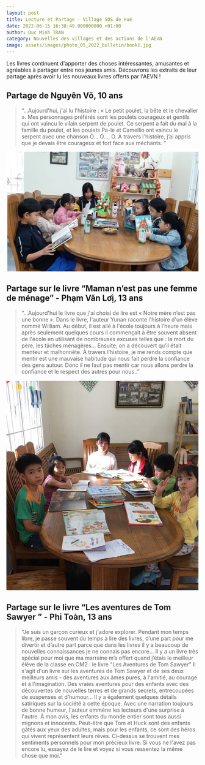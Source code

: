 ```yaml
---
layout: post
title: Lecture et Partage - Village SOS de Hué
date: 2022-06-15 16:38:49.000000000 +01:00
author: Duc Minh TRAN
category: Nouvelles des villages et des actions de l'AEVN
image: assets/images/photo_05_2022_bulletin/book1.jpg
---
```


Les livres continuent d'apporter des choses intéressantes, amusantes et agréables à partager entre nos
jeunes amis. Découvrons les extraits de leur partage après avoir lu les nouveaux livres offerts par l'AEVN !

## Partage de Nguyên Võ, 10 ans

> “...Aujourd'hui, j'ai lu l'histoire : « Le petit poulet, la bête et le chevalier ». Mes personnages préférés
sont les poulets courageux et gentils qui ont vaincu le vilain serpent de poulet. Ce serpent a fait du
mal à la famille du poulet, et les poulets Pa-le et Camellio ont vaincu le serpent avec une chanson Ò...
Ó.... O. À travers l'histoire, j’ai appris que je devais être courageux et fort face aux méchants. ”


![](/assets/images/photo_05_2022_bulletin/book1.jpg)


## Partage sur le livre “Maman n’est pas une femme de ménage” - Phạm Văn Lơị, 13 ans

> “...Aujourd'hui le livre que j'ai choisi de lire est « Notre mère n’est pas une bonne ». Dans le livre,
l'auteur Yunan raconte l'histoire d'un élève nommé William. Au début, il est allé à l'école toujours à
l’heure mais après seulement quelques cours il commençait à être souvent absent de l'école en utilisant
de nombreuses excuses telles que : la mort du père, les tâches ménagères... Ensuite, on a découvert
qu’il était menteur et malhonnête. À travers l’histoire, je me rends compte que mentir est une
mauvaise habitude qui nous fait perdre la confiance des gens autour. Donc il ne faut pas mentir car
nous allons perdre la confiance et le respect des autres pour nous..”

![](/assets/images/photo_05_2022_bulletin/book2.jpg)

## Partage sur le livre “Les aventures de Tom Sawyer ” - Phi Toàn, 13 ans

> “Je suis un garçon curieux et j'adore explorer. Pendant mon temps libre, je passe souvent du temps à
lire des livres, d’une part pour me divertir et d’autre part parce que dans les livres il y a beaucoup de
nouvelles connaissances je ne connais pas encore...
Il y a un livre très spécial pour moi que ma marraine m’a offert quand j’étais le meilleur élève de la
classe en CM2 : le livre "Les Aventures de Tom Sawyer"
Il s'agit d'un livre sur les aventures de Tom Sawyer et de ses deux meilleurs amis - des aventures aux
âmes pures, à l'amitié, au courage et à l'imagination. Des vraies aventures pour des enfants avec des
découvertes de nouvelles terres et de grands secrets, entrecoupées de suspenses et d’humour... Il y a
également quelques détails satiriques sur la société à cette époque. Avec une narration toujours de
bonne humeur, l'auteur emmène les lecteurs d'une surprise à l'autre.
À mon avis, les enfants du monde entier sont tous aussi mignons et innocents. Peut-être que Tom et
Huck sont des enfants gâtés aux yeux des adultes, mais pour les enfants, ce sont des héros qui vivent
représentent leurs rêves. Ci-dessus se trouvent mes sentiments personnels pour mon précieux livre. Si
vous ne l'avez pas encore lu, essayez de le lire et voyez si vous ressentez la même chose que moi."